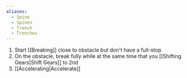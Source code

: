```yaml
---
aliases:
  - Spine
  - Spines
  - Trench
  - Trenches
---
```

1. Start [[Breaking]] close to obstacle but don't have a full-stop
2. On the obstacle, break fully while at the same time that you [[Shifting Gears|Shift Gears]] to 2nd
3. [[Accelerating|Accelerate]]